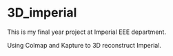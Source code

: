 # 3D_imperial

This is my final year project at Imperial EEE department.

Using Colmap and Kapture to 3D reconstruct Imperial.
